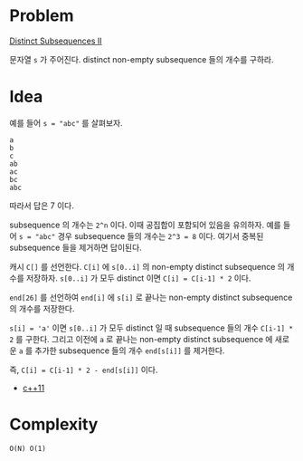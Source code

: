 # Problem

[Distinct Subsequences II](https://leetcode.com/problems/distinct-subsequences-ii/)

문자열 `s` 가 주어진다. distinct non-empty subsequence 들의
개수를 구하라.

# Idea

예를 들어 `s = "abc"` 를 살펴보자.

```
a
b
c
ab
ac
bc
abc
```

따라서 답은 7 이다.

subsequence 의 개수는 `2^n` 이다. 이때 공집합이 포함되어 있음을
유의하자.  예를 들어 `s = "abc"` 경우 subsequence 들의 개수는 `2^3 =
8` 이다.  여기서 중복된 subsequence 들을 제거하면 답이된다.

캐시 `C[]` 를 선언한다. `C[i]` 에 `s[0..i]` 의 non-empty distinct
subsequence 의 개수를 저장하자. `s[0..i]` 가 모두 distinct 이면 `C[i] =
C[i-1] * 2` 이다.

`end[26]` 를 선언하여 `end[i]` 에 `s[i]` 로 끝나는 non-empty distinct
subsequence 의 개수를 저장한다. 

`s[i] = 'a'` 이면 `s[0..i]` 가 모두 distinct 일 때 subsequence 들의
개수 `C[i-1] * 2` 를 구한다. 그리고 이전에 `a` 로 끝나는 non-empty
distinct subsequence 에 새로운 `a` 를 추가한 subsequence 들의 개수
`end[s[i]]` 를 제거한다.

즉, `C[i] = C[i-1] * 2 - end[s[i]]` 이다.

* [c++11](a.cpp)

# Complexity

```
O(N) O(1)
```
